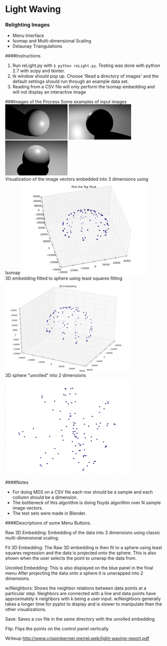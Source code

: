 # Light Waving
### Relighting Images
- Menu Interface
- Isomap and Multi-dimensional Scaling
- Delaunay Triangulations

####Instructions
1. Run reLight.py with <code>$ python reLight.py</code>. Testing was done with python 2.7 with scipy and tkinter.
2. tk window should pop up. Choose 'Read a directory of images' and the default settings should run through an example data set.
3. Reading from a CSV file will only perform the Isomap embedding and will not display an interactive image

###Images of the Process
Some examples of input images
<img src="sample1.jpg" width="200"> 
<img src="sample2.jpg" width="200"> 
<img src="sample3.jpg" width="200">
<br>
Visualization of the image vectors embedded into 3 dimensions using Isomap
<img src="embedded.png" width="400">
<br>
3D embedding fitted to sphere using least squares fitting
<img src="fit_to_sphere.png" width="400">
<br>
3D sphere "unrolled" into 2 dimensions
<img src="unrolled.png" width="400">
<br>



####Notes
- For doing MDS on a CSV file each row should be a sample and each collumn should be a dimension.
- The bottleneck of this algorithm is doing floyds algorithm over N sample image vectors.
- The test sets were made in Blender.

####Descriptions of some Menu Buttons.

Raw 3D Embedding: Embedding of the data into 3 dimensions using classic multi-dimensional scaling.

Fit 3D Embedding: The Raw 3D embedding is then fit to a sphere using least squares regression and the data is projected onto the sphere. This is also shown when the user selects the point to unwrap the data from.

Unrolled Embedding: This is also displayed on the blue panel in the final menu After projecting the data onto a sphere it is unwrapped into 2 dimensions.

w/Neighbors: Shows the neighbor relations between data points at a particular step. Neighbors are connected with a line and data points have approximately k neighbors with k being a user input. w/Neighbors generally takes a longer time for pyplot to display and is slower to manipulate then the other visualizations.

Save: Saves a csv file in the same directory with the unrolled embedding.

Flip: Flips the points on the control panel vertically

Writeup
<a src="http://www.crispinbernier.me/reLweb/light-waving-report.pdf">http://www.crispinbernier.me/reLweb/light-waving-report.pdf</a>